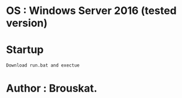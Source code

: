 # OS : Windows Server 2016 (tested version)
# Startup

```text
Download run.bat and exectue
```

# Author : Brouskat.

